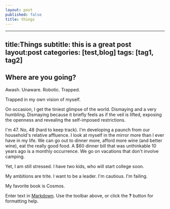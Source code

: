 ```yaml
---
layout: post
published: false
title: things
---
```

---
title:Things
subtitle: this is a great post
layout:post
categories: [test,blog]
tags: [tag1, tag2]
---


## Where are you going?

Awash. Unaware. Robotic. Trapped.

Trapped in my own vision of myself. 

On occasion, I get  the tiniest glimpse of the world. Dismaying and a very humbling. Dismaying because it briefly feels as if the veil is lifted, exposing the openness and revealing the self-imposed restrictions. 

I'm 47. No, 48 (hard to keep track). I'm developing a paunch from our household's relative affluence. I look at myself in the mirror more than I ever have in my life. We can go out to dinner more, afford more wine (and better wine), eat the really good food. A $60 dinner bill that was unthinkable 10 years ago is a monthly occurrence. We go on vacations that don't involve camping.

Yet, I am still stressed. I have two kids, who will start college soon. 

My ambitions are trite. I want to be a leader. I'm cautious. I'm failing. 

My favorite book is Cosmos.



Enter text in [Markdown](http://daringfireball.net/projects/markdown/). Use the toolbar above, or click the **?** button for formatting help.
